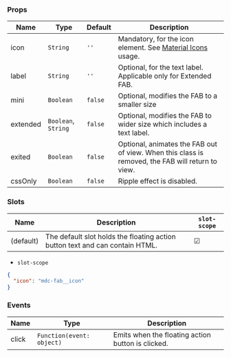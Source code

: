 ### Props

| Name     | Type                | Default | Description                                                                                      |
| -------- | ------------------- | ------- | ------------------------------------------------------------------------------------------------ |
| icon     | `String`            | `''`    | Mandatory, for the icon element. See [Material Icons](/#/icons) usage.                           |
| label    | `String`            | `''`    | Optional, for the text label. Applicable only for Extended FAB.                                  |
| mini     | `Boolean`           | `false` | Optional, modifies the FAB to a smaller size                                                     |
| extended | `Boolean`, `String` | `false` | Optional, modifies the FAB to wider size which includes a text label.                            |
| exited   | `Boolean`           | `false` | Optional, animates the FAB out of view. When this class is removed, the FAB will return to view. |
| cssOnly  | `Boolean`           | `false` | Ripple effect is disabled.                                                                       |

### Slots

| Name      | Description                                                                  | `slot-scope` |
| --------- | ---------------------------------------------------------------------------- | ------------ |
| (default) | The default slot holds the floating action button text and can contain HTML. | ☑            |

- `slot-scope`

```json
{
  "icon": "mdc-fab__icon"
}
```

### Events

| Name  | Type                      | Description                                       |
| ----- | ------------------------- | ------------------------------------------------- |
| click | `Function(event: object)` | Emits when the floating action button is clicked. |
